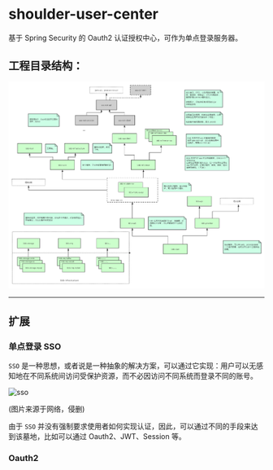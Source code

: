 # shoulder-user-center

基于 Spring Security 的 Oauth2 认证授权中心，可作为单点登录服务器。


## 工程目录结构：

![目录结构](img/projectAndModule.png)

---

## 扩展
 
### 单点登录 SSO

`SSO` 是一种思想，或者说是一种抽象的解决方案，可以通过它实现：用户可以无感知地在不同系统间访问受保护资源，而不必因访问不同系统而登录不同的账号。

![sso](img/sso.png)

(图片来源于网络，侵删)

由于 `SSO` 并没有强制要求使用者如何实现认证，因此，可以通过不同的手段来达到该墓地，比如可以通过 Oauth2、JWT、Session 等。

### Oauth2


